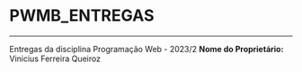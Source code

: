 # PWMB_ENTREGAS


<hr/>


Entregas da disciplina Programação Web - 2023/2
<b>Nome do Proprietário: </b> Vinicius Ferreira Queiroz